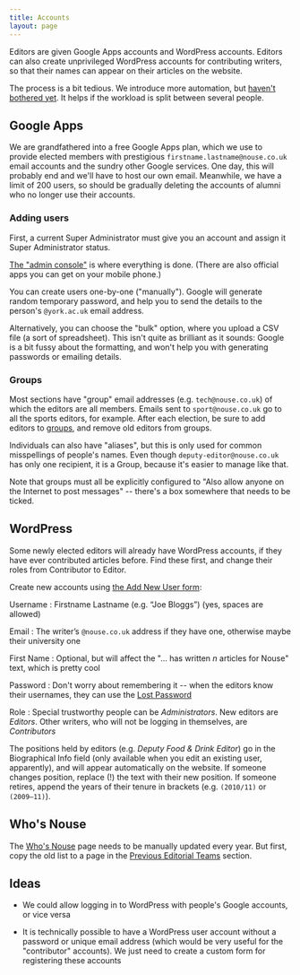 ```yaml
---
title: Accounts
layout: page
---
```


Editors are given Google Apps accounts and WordPress accounts.
Editors can also create unprivileged WordPress accounts for contributing writers, so that their names can appear on their articles on the website.

The process is a bit tedious.
We introduce more automation, but [haven't bothered yet](http://xkcd.com/1205/).
It helps if the workload is split between several people.

## Google Apps

We are grandfathered into a free Google Apps plan, which we use to provide elected members with prestigious `firstname.lastname@nouse.co.uk` email accounts and the sundry other Google services.
One day, this will probably end and we'll have to host our own email.
Meanwhile, we have a limit of 200 users, so should be gradually deleting the accounts of alumni who no longer use their accounts.

### Adding users

First, a current Super Administrator must give you an account and assign it Super Administrator status.

[The "admin console"](https://admin.google.com/nouse.co.uk/AdminHome) is where everything is done. (There are also official apps you can get on your mobile phone.)

You can create users one-by-one ("manually"). Google will generate random temporary password, and help you to send the details to the person's `@york.ac.uk` email address. 

Alternatively, you can choose the "bulk" option, where you upload a CSV file (a sort of spreadsheet). This isn't quite as brilliant as it sounds: Google is a bit fussy about the formatting, and won't help you with generating passwords or emailing details.

### Groups

Most sections have "group" email addresses (e.g. `tech@nouse.co.uk`) of which the editors are all members.
Emails sent to `sport@nouse.co.uk` go to all the sports editors, for example.
After each election, be sure to add editors to [groups](https://admin.google.com/nouse.co.uk/AdminHome#GroupList:), and remove old editors from groups.

Individuals can also have "aliases", but this is only used for common misspellings of people's names.
Even though `deputy-editor@nouse.co.uk` has only one recipient, it is a Group, because it's easier to manage like that.

Note that groups must all be explicitly configured to "Also allow anyone on the Internet to post messages" -- there's a box somewhere that needs to be ticked.

## WordPress

Some newly elected editors will already have WordPress accounts, if they have ever contributed articles before. Find these first, and change their roles from Contributor to Editor.

Create new accounts using [the Add New User form](https://www.nouse.co.uk/wordpress/wp-admin/user-new.php):

Username
: Firstname Lastname (e.g. “Joe Bloggs”) (yes, spaces are allowed)

Email
: The writer’s `@nouse.co.uk` address if they have one, otherwise maybe their university one

First Name
: Optional, but will affect the "... has written _n_ articles for Nouse" text, which is pretty cool

Password
: Don't worry about remembering it -- when the editors know their usernames, they can use the [Lost Password](https://www.nouse.co.uk/wordpress/wp-login.php?action=lostpassword)

Role
: Special trustworthy people can be _Administrators_. New editors are _Editors_.  Other writers, who will not be logging in themselves, are _Contributors_

The positions held by editors (e.g. _Deputy Food & Drink Editor_) go in the Biographical Info field (only available when you edit an existing user, apparently), and will appear automatically on the website. If someone changes position, replace (!) the text with their new position. If someone retires, append the years of their tenure in brackets (e.g. `(2010/11)` or `(2009–11)`).

## Who's Nouse

The [Who's Nouse](http://www.nouse.co.uk/about-nouse/whos-nouse/) page needs to be manually updated every year. But first, copy the old list to a page in the [Previous Editorial Teams](http://www.nouse.co.uk/archives/previous-editorial-teams/) section.

## Ideas

* We could allow logging in to WordPress with people's Google accounts, or vice versa

* It is technically possible to have a WordPress user account without a password or unique email address (which would be very useful for the "contributor" accounts). We just need to create a custom form for registering these accounts
